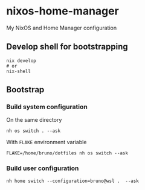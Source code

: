 # nixos-home-manager
My NixOS and Home Manager configuration

## Develop shell for bootstrapping
```shell
nix develop
# or
nix-shell
```

## Bootstrap

### Build system configuration

On the same directory
```shell
nh os switch . --ask
```
With `FLAKE` environment variable
```shell
FLAKE=/home/bruno/dotfiles nh os switch --ask
```

### Build user configuration

```shell
nh home switch --configuration=bruno@wsl .  --ask
```
